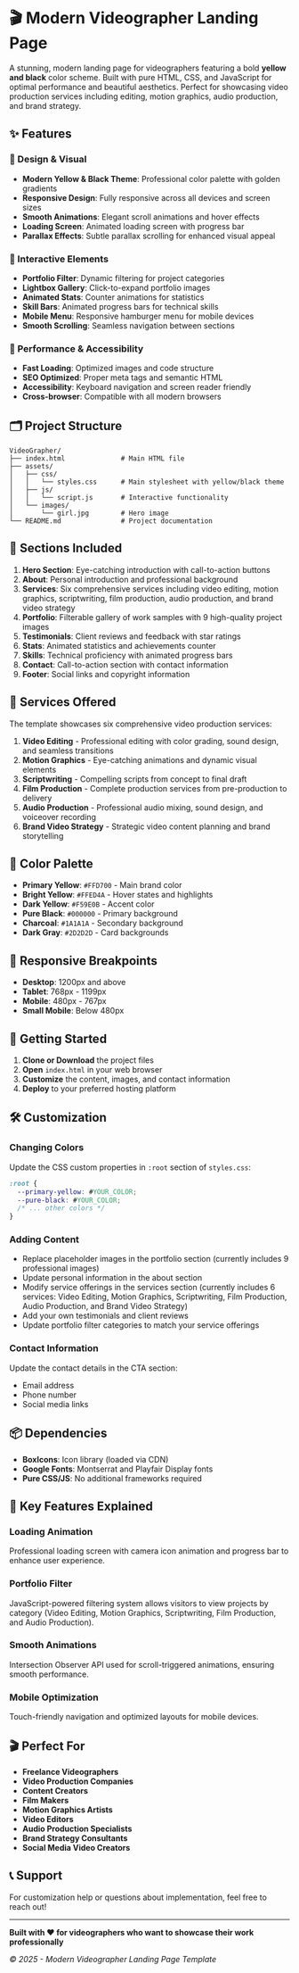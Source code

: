 # 🎬 Modern Videographer Landing Page

A stunning, modern landing page for videographers featuring a bold **yellow and black** color scheme. Built with pure HTML, CSS, and JavaScript for optimal performance and beautiful aesthetics. Perfect for showcasing video production services including editing, motion graphics, audio production, and brand strategy.

## ✨ Features

### 🎨 Design & Visual

- **Modern Yellow & Black Theme**: Professional color palette with golden gradients
- **Responsive Design**: Fully responsive across all devices and screen sizes
- **Smooth Animations**: Elegant scroll animations and hover effects
- **Loading Screen**: Animated loading screen with progress bar
- **Parallax Effects**: Subtle parallax scrolling for enhanced visual appeal

### 🚀 Interactive Elements

- **Portfolio Filter**: Dynamic filtering for project categories
- **Lightbox Gallery**: Click-to-expand portfolio images
- **Animated Stats**: Counter animations for statistics
- **Skill Bars**: Animated progress bars for technical skills
- **Mobile Menu**: Responsive hamburger menu for mobile devices
- **Smooth Scrolling**: Seamless navigation between sections

### 📱 Performance & Accessibility

- **Fast Loading**: Optimized images and code structure
- **SEO Optimized**: Proper meta tags and semantic HTML
- **Accessibility**: Keyboard navigation and screen reader friendly
- **Cross-browser**: Compatible with all modern browsers

## 🗂️ Project Structure

```
VideoGrapher/
├── index.html              # Main HTML file
├── assets/
│   ├── css/
│   │   └── styles.css      # Main stylesheet with yellow/black theme
│   ├── js/
│   │   └── script.js       # Interactive functionality
│   └── images/
│       └── girl.jpg        # Hero image
└── README.md               # Project documentation
```

## 🎯 Sections Included

1. **Hero Section**: Eye-catching introduction with call-to-action buttons
2. **About**: Personal introduction and professional background
3. **Services**: Six comprehensive services including video editing, motion graphics, scriptwriting, film production, audio production, and brand video strategy
4. **Portfolio**: Filterable gallery of work samples with 9 high-quality project images
5. **Testimonials**: Client reviews and feedback with star ratings
6. **Stats**: Animated statistics and achievements counter
7. **Skills**: Technical proficiency with animated progress bars
8. **Contact**: Call-to-action section with contact information
9. **Footer**: Social links and copyright information

## 🎯 Services Offered

The template showcases six comprehensive video production services:

1. **Video Editing** - Professional editing with color grading, sound design, and seamless transitions
2. **Motion Graphics** - Eye-catching animations and dynamic visual elements
3. **Scriptwriting** - Compelling scripts from concept to final draft
4. **Film Production** - Complete production services from pre-production to delivery
5. **Audio Production** - Professional audio mixing, sound design, and voiceover recording
6. **Brand Video Strategy** - Strategic video content planning and brand storytelling

## 🎨 Color Palette

- **Primary Yellow**: `#FFD700` - Main brand color
- **Bright Yellow**: `#FFED4A` - Hover states and highlights
- **Dark Yellow**: `#F59E0B` - Accent color
- **Pure Black**: `#000000` - Primary background
- **Charcoal**: `#1A1A1A` - Secondary background
- **Dark Gray**: `#2D2D2D` - Card backgrounds

## 📱 Responsive Breakpoints

- **Desktop**: 1200px and above
- **Tablet**: 768px - 1199px
- **Mobile**: 480px - 767px
- **Small Mobile**: Below 480px

## 🚀 Getting Started

1. **Clone or Download** the project files
2. **Open** `index.html` in your web browser
3. **Customize** the content, images, and contact information
4. **Deploy** to your preferred hosting platform

## 🛠️ Customization

### Changing Colors

Update the CSS custom properties in `:root` section of `styles.css`:

```css
:root {
  --primary-yellow: #YOUR_COLOR;
  --pure-black: #YOUR_COLOR;
  /* ... other colors */
}
```

### Adding Content

- Replace placeholder images in the portfolio section (currently includes 9 professional images)
- Update personal information in the about section
- Modify service offerings in the services section (currently includes 6 services: Video Editing, Motion Graphics, Scriptwriting, Film Production, Audio Production, and Brand Video Strategy)
- Add your own testimonials and client reviews
- Update portfolio filter categories to match your service offerings

### Contact Information

Update the contact details in the CTA section:

- Email address
- Phone number
- Social media links

## 📦 Dependencies

- **BoxIcons**: Icon library (loaded via CDN)
- **Google Fonts**: Montserrat and Playfair Display fonts
- **Pure CSS/JS**: No additional frameworks required

## 🌟 Key Features Explained

### Loading Animation

Professional loading screen with camera icon animation and progress bar to enhance user experience.

### Portfolio Filter

JavaScript-powered filtering system allows visitors to view projects by category (Video Editing, Motion Graphics, Scriptwriting, Film Production, and Audio Production).

### Smooth Animations

Intersection Observer API used for scroll-triggered animations, ensuring smooth performance.

### Mobile Optimization

Touch-friendly navigation and optimized layouts for mobile devices.

## 🎬 Perfect For

- **Freelance Videographers**
- **Video Production Companies**
- **Content Creators**
- **Film Makers**
- **Motion Graphics Artists**
- **Video Editors**
- **Audio Production Specialists**
- **Brand Strategy Consultants**
- **Social Media Video Creators**

## 📞 Support

For customization help or questions about implementation, feel free to reach out!

---

**Built with ❤️ for videographers who want to showcase their work professionally**

_© 2025 - Modern Videographer Landing Page Template_
